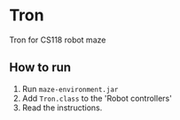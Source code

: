 # Tron
Tron for CS118 robot maze

## How to run

1. Run `maze-environment.jar`
2. Add `Tron.class` to the 'Robot controllers'
3. Read the instructions.
